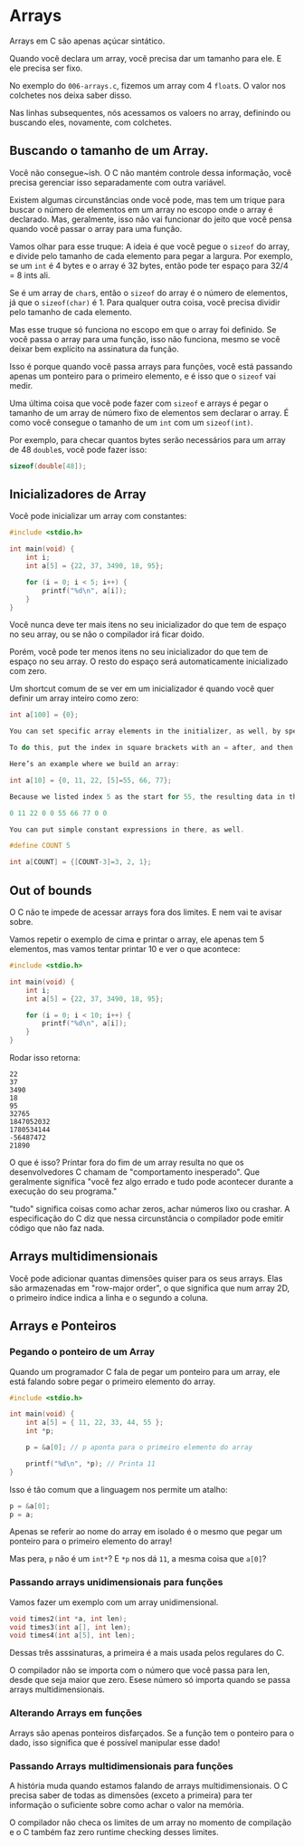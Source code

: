 # Arrays

Arrays em C são apenas açúcar sintático.

Quando você declara um array, você precisa dar um tamanho para ele.
E ele precisa ser fixo.

No exemplo do `006-arrays.c`, fizemos um array com 4 `float`s. O valor nos
colchetes nos deixa saber disso.

Nas linhas subsequentes, nós acessamos os valoers no array, definindo ou
buscando eles, novamente, com colchetes.

## Buscando o tamanho de um Array.

Você não consegue~ish. O C não mantém controle dessa informação, você precisa
gerenciar isso separadamente com outra variável.

Existem algumas circunstâncias onde você pode, mas tem um trique para buscar
o número de elementos em um array no escopo onde o array é declarado. Mas,
geralmente, isso não vai funcionar do jeito que você pensa quando você passar
o array para uma função.

Vamos olhar para esse truque: A ideia é que você pegue o `sizeof` do array,
e divide pelo tamanho de cada elemento para pegar a largura. Por exemplo,
se um `int` é 4 bytes e o array é 32 bytes, então pode ter espaço para
32/4 = 8 ints ali.

Se é um array de `char`s, então o `sizeof` do array é o número de elementos,
já que o `sizeof(char)` é 1. Para qualquer outra coisa, você precisa dividir
pelo tamanho de cada elemento.

Mas esse truque só funciona no escopo em que o array foi definido. Se você
passa o array para uma função, isso não funciona, mesmo se você deixar bem 
explícito na assinatura da função.

Isso é porque quando você passa arrays para funções, você está passando apenas
um ponteiro para o primeiro elemento, e é isso que o `sizeof` vai medir.

Uma última coisa que você pode fazer com `sizeof` e arrays é pegar o tamanho
de um array de número fixo de elementos sem declarar o array. É como
você consegue o tamanho de um `int` com um `sizeof(int)`.

Por exemplo, para checar quantos bytes serão necessários para um array de 48
`double`s, você pode fazer isso:

```c
sizeof(double[48]);
```

## Inicializadores de Array

Você pode inicializar um array com constantes:

```c
#include <stdio.h>

int main(void) {
    int i;
    int a[5] = {22, 37, 3490, 18, 95};

    for (i = 0; i < 5; i++) {
        printf("%d\n", a[i]);
    }
}
```

Você nunca deve ter mais itens no seu inicializador do que
tem de espaço no seu array, ou se não o compilador irá ficar doido.

Porém, você pode ter menos itens no seu inicializador do que tem de espaço
no seu array. O resto do espaço será automaticamente inicializado com zero.

Um shortcut comum de se ver em um inicializador é quando você quer definir
um array inteiro como zero:

```c
int a[100] = {0};

You can set specific array elements in the initializer, as well, by specifying an index for the value! When you do this, C will happily keep initializing subsequent values for you until the initializer runs out, filling everything else with 0.

To do this, put the index in square brackets with an = after, and then set the value.

Here’s an example where we build an array:

int a[10] = {0, 11, 22, [5]=55, 66, 77};

Because we listed index 5 as the start for 55, the resulting data in the array is:

0 11 22 0 0 55 66 77 0 0

You can put simple constant expressions in there, as well.

#define COUNT 5

int a[COUNT] = {[COUNT-3]=3, 2, 1};
```

## Out of bounds 

O C não te impede de acessar arrays fora dos limites. E nem vai te avisar sobre.

Vamos repetir o exemplo de cima e printar o array, ele apenas tem 5 elementos,
mas vamos tentar printar 10 e ver o que acontece:

```c
#include <stdio.h>

int main(void) {
    int i;
    int a[5] = {22, 37, 3490, 18, 95};

    for (i = 0; i < 10; i++) {
        printf("%d\n", a[i]);
    }
}
```

Rodar isso retorna:

```
22
37
3490
18
95
32765
1847052032
1780534144
-56487472
21890
```

O que é isso? Printar fora do fim de um array resulta no que os desenvolvedores C 
chamam de "comportamento inesperado". Que geralmente significa "você fez algo errado
e tudo pode acontecer durante a execução do seu programa."

"tudo" significa coisas como achar zeros, achar números lixo ou crashar.
A especificação do C diz que nessa circunstância o compilador pode emitir código
que não faz nada.

## Arrays multidimensionais

Você pode adicionar quantas dimensões quiser para os seus arrays. Elas são
armazenadas em "row-major order", o que significa que num array 2D,
o primeiro índice indica a linha e o segundo a coluna.

## Arrays e Ponteiros

### Pegando o ponteiro de um Array

Quando um programador C fala de pegar um ponteiro para um array,
ele está falando sobre pegar o primeiro elemento do array.

```c
#include <stdio.h>

int main(void) {
    int a[5] = { 11, 22, 33, 44, 55 };
    int *p;

    p = &a[0]; // p aponta para o primeiro elemento do array

    printf("%d\n", *p); // Printa 11
}
```

Isso é tão comum que a linguagem nos permite um atalho:

```c
p = &a[0];
p = a;
```

Apenas se referir ao nome do array em isolado é o mesmo que pegar um
ponteiro para o primeiro elemento do array!

Mas pera, `p` não é um `int*`? E `*p` nos dá `11`, a mesma coisa que `a[0]`?

### Passando arrays unidimensionais para funções

Vamos fazer um exemplo com um array unidimensional.

```c
void times2(int *a, int len);
void times3(int a[], int len);
void times4(int a[5], int len);
```

Dessas três asssinaturas, a primeira é a mais usada pelos regulares do C.

O compilador não se importa com o número que você passa para len, desde
que seja maior que zero. Esese número só importa quando se passa arrays
multidimensionais.

### Alterando Arrays em funções

Arrays são apenas ponteiros disfarçados. Se a função tem o ponteiro para
o dado, isso significa que é possível manipular esse dado!

### Passando Arrays multidimensionais para funções

A história muda quando estamos falando de arrays multidimensionais.
O C precisa saber de todas as dimensões (exceto a primeira) para ter 
informação o suficiente sobre como achar o valor na memória.

O compilador não checa os limites de um array no momento de compilação
e o C também faz zero runtime checking desses limites.

